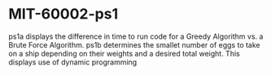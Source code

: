 # MIT-60002-ps1
ps1a displays the difference in time to run code for a Greedy Algorithm vs. a Brute Force Algorithm. ps1b determines the smallet number of eggs to take on a ship depending on their weights and a desired total weight. This displays use of dynamic programming
